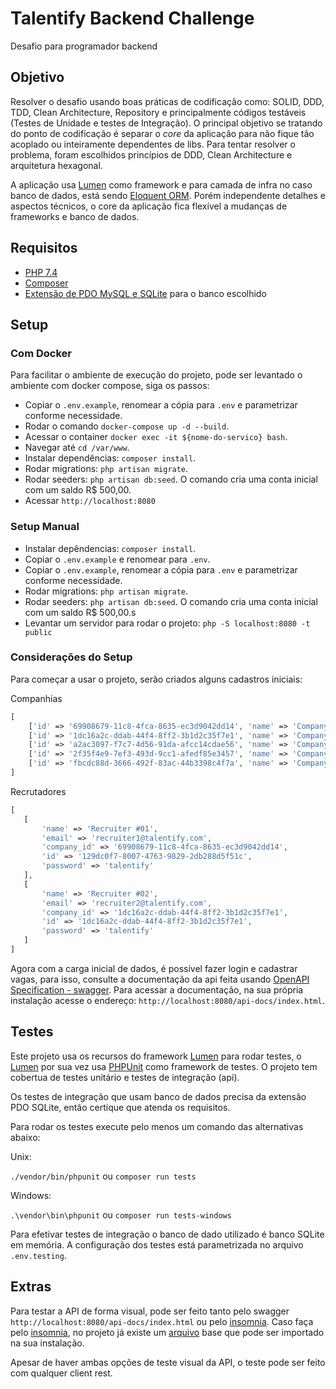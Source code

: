 # Talentify Backend Challenge

Desafio para programador backend

## Objetivo

Resolver o desafio usando boas práticas de codificação como: SOLID, DDD, TDD, Clean Architecture, Repository e principalmente códigos testáveis (Testes de Unidade e testes de Integração). O principal objetivo se tratando do ponto de codificação é separar o _core_ da aplicação para não fique tão acoplado ou inteiramente dependentes de libs. Para tentar resolver o problema,  foram escolhidos princípios de DDD, Clean Architecture e arquitetura hexagonal.

A aplicação usa [Lumen](https://lumen.laravel.com/) como framework e para camada de infra no caso banco de dados, está sendo [Eloquent ORM](https://laravel.com/docs/8.x/eloquent). Porém independente detalhes  e aspectos técnicos, o core da aplicação fica flexível a mudanças de frameworks e banco de dados.


## Requisitos

-   [PHP 7.4](https://www.php.net/)
-   [Composer](https://getcomposer.org/)
-   [Extensão de PDO MySQL e SQLite](https://www.php.net/manual/en/pdo.installation.php) para o banco escolhido

## Setup

### Com Docker

Para facilitar o ambiente de execução do projeto, pode ser levantado o ambiente com docker compose, siga os passos:

- Copiar o `.env.example`, renomear a cópia para `.env` e parametrizar conforme necessidade.
- Rodar o comando `docker-compose up -d --build`.
- Acessar o container `docker exec -it ${nome-do-servico} bash`.
- Navegar até `cd /var/www`.
- Instalar dependências: `composer install`.
- Rodar migrations: `php artisan migrate`.
- Rodar seeders: `php artisan db:seed`. O comando cria uma conta inicial com um saldo R$ 500,00.
- Acessar `http://localhost:8080`

### Setup Manual

- Instalar depêndencias: `composer install`.
- Copiar o `.env.example` e renomear para `.env`.
- Copiar o `.env.example`, renomear a cópia para `.env` e parametrizar conforme necessidade.
- Rodar migrations: `php artisan migrate`.
- Rodar seeders: `php artisan db:seed`. O comando cria uma conta inicial com um saldo R$ 500,00.s
- Levantar um servidor para rodar o projeto: `php -S localhost:8080 -t public`

### Considerações do Setup

Para começar a usar o projeto, serão criados alguns cadastros iniciais:

Companhias

```php  
[
    ['id' => '69908679-11c8-4fca-8635-ec3d9042dd14', 'name' => 'Company I'],
    ['id' => '1dc16a2c-ddab-44f4-8ff2-3b1d2c35f7e1', 'name' => 'Company II'],
    ['id' => 'a2ac3097-f7c7-4d56-91da-afcc14cdae56', 'name' => 'Company III'],
    ['id' => '2f35f4e9-7ef3-493d-9cc1-afedf85e3457', 'name' => 'Company IV'],
    ['id' => 'fbcdc88d-3666-492f-83ac-44b3398c4f7a', 'name' => 'Company V']
]
```  

Recrutadores

```php  
[
   [
       'name' => 'Recruiter #01',
       'email' => 'recruiter1@talentify.com',
       'company_id' => '69908679-11c8-4fca-8635-ec3d9042dd14',
       'id' => '129dc0f7-8007-4763-9829-2db288d5f51c',
       'password' => 'talentify'
   ],
   [
       'name' => 'Recruiter #02',
       'email' => 'recruiter2@talentify.com',
       'company_id' => '1dc16a2c-ddab-44f4-8ff2-3b1d2c35f7e1',
       'id' => '1dc16a2c-ddab-44f4-8ff2-3b1d2c35f7e1',
       'password' => 'talentify'
   ]    
]
```  


Agora com a carga inicial de dados, é possível fazer login e cadastrar vagas, para isso, consulte a documentação da api feita usando [OpenAPI Specification - swagger](https://swagger.io/specification/). Para acessar a documentação, na sua própria instalação acesse o endereço: `http://localhost:8080/api-docs/index.html`.



## Testes

Este projeto usa os recursos do framework [Lumen](https://lumen.laravel.com/) para rodar testes, o [Lumen](https://lumen.laravel.com/) por sua vez usa [PHPUnit](https://phpunit.de/) como framework de testes. O projeto tem cobertua de testes unitário e testes de integração (api).

Os testes de integração que usam banco de dados precisa da extensão PDO SQLite, então certique que atenda os requisitos.

Para rodar os testes execute pelo menos um comando das alternativas abaixo:

Unix:

`./vendor/bin/phpunit` ou `composer run tests`

Windows:

`.\vendor\bin\phpunit` ou `composer run tests-windows`

Para efetivar testes de integração o banco de dado utilizado é banco SQLite em memória. A configuração dos testes está parametrizada no arquivo `.env.testing`.

## Extras

Para testar a API de forma visual, pode ser feito tanto pelo swagger `http://localhost:8080/api-docs/index.html` ou pelo [insomnia](https://insomnia.rest/products/insomnia). Caso faça pelo [insomnia](https://insomnia.rest/products/insomnia), no projeto já existe um [arquivo](./Endpoints-Insomnia.json) base que pode ser importado na sua instalação.

Apesar de haver ambas opções de teste visual da API, o teste pode ser feito com qualquer client rest.
